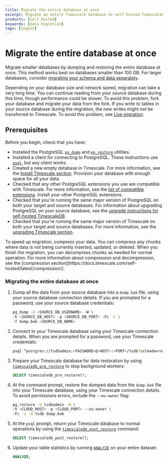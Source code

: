 ```yaml
---
title: Migrate the entire database at once
excerpt: Migrate an entire Timescale database to self-hosted TimescaleDB in one go
products: [self_hosted]
keywords: [data migration]
tags: [ingest]
---
```


# Migrate the entire database at once

Migrate smaller databases by dumping and restoring the entire database at once.
This method works best on databases smaller than 100&nbsp;GB. For larger
databases, consider [migrating your schema and data
separately][migrate-separately].

<Highlight type="warning">

Depending on your database size and network speed, migration can take a very
long time. You can continue reading from your source database during this time,
though performance could be slower. To avoid this problem, fork your database
and migrate your data from the fork. If you write to tables in your source
database during the migration, the new writes might not be transferred to
Timescale. To avoid this problem, see [Live migration][live-migration].

</Highlight>

## Prerequisites

Before you begin, check that you have:

*   Installed the PostgreSQL [`pg_dump`][pg_dump] and [`pg_restore`][pg_restore]
    utilities.
*   Installed a client for connecting to PostgreSQL. These instructions use
    [`psql`][psql], but any client works.
*   Created a new empty database in Timescale. For more information, see
    the [Install Timescale section][install-selfhosted-timescale]. Provision
    your database with enough space for all your data.
*   Checked that any other PostgreSQL extensions you use are compatible with
    Timescale. For more information, see the [list of compatible
    extensions][extensions]. Install your other PostgreSQL extensions.
*   Checked that you're running the same major version of PostgreSQL on both
    your target and source databases. For information about upgrading
    PostgreSQL on your source database, see the
    [upgrade instructions for self-hosted TimescaleDB][upgrading-postgresql-self-hosted].
*   Checked that you're running the same major version of Timescale on both
    your target and source databases. For more information, see the
    [upgrading Timescale section][upgrading-timescaledb].

<Highlight type="note">
To speed up migration, compress your data. You can compress any chunks where
data is not being currently inserted, updated, or deleted. When you finish the
migration, you can decompress chunks as needed for normal operation. For more
information about compression and decompression, see the
[compression section](https://docs.timescale.com/self-hosted/latest/compression/).
</Highlight>

<Procedure>

### Migrating the entire database at once

1.  Dump all the data from your source database into a `dump.bak` file, using your
    source database connection details. If you are prompted for a password, use
    your source database credentials:

    ```bash
    pg_dump -U <SOURCE_DB_USERNAME> -W \
    -h <SOURCE_DB_HOST> -p <SOURCE_DB_PORT> -Fc -v \
    -f dump.bak <SOURCE_DB_NAME>
    ```

1.  Connect to your Timescale database using your Timescale
    connection details. When you are prompted for a password, use your Timescale
    credentials:

    ```bash
    psql “postgres://tsdbadmin:<PASSWORD>@<HOST>:<PORT>/tsdb?sslmode=require”
    ```

1.  Prepare your Timescale database for data restoration by using
    [`timescaledb_pre_restore`][timescaledb_pre_restore] to stop background
    workers:

    ```sql
    SELECT timescaledb_pre_restore();
    ```

1.  At the command prompt, restore the dumped data from the `dump.bak` file into
    your Timescale database, using your Timescale connection
    details. To avoid permissions errors, include the `--no-owner` flag:

    ```bash
    pg_restore -U tsdbadmin -W \
    -h <CLOUD_HOST> -p <CLOUD_PORT> --no-owner \
    -Fc -v -d tsdb dump.bak
    ```

1.  At the `psql` prompt, return your Timescale database to normal
    operations by using the
    [`timescaledb_post_restore`][timescaledb_post_restore] command:

    ```sql
    SELECT timescaledb_post_restore();
    ```

1.  Update your table statistics by running [`ANALYZE`][analyze] on your entire
    dataset:

    ```sql
    ANALYZE;
    ```

</Procedure>

[analyze]: https://www.postgresql.org/docs/10/sql-analyze.html
[extensions]: /use-timescale/:currentVersion:/extensions/
[install-selfhosted-timescale]: /self-hosted/:currentVersion:/install/
[migrate-separately]: /self-hosted/:currentVersion:/migration/schema-then-data/
[pg_dump]: https://www.postgresql.org/docs/current/app-pgdump.html
[pg_restore]: https://www.postgresql.org/docs/current/app-pgrestore.html
[psql]: /use-timescale/:currentVersion:/integrations/query-admin/about-psql/
[timescaledb_pre_restore]: /api/:currentVersion:/administration/#timescaledb_pre_restore
[timescaledb_post_restore]: /api/:currentVersion:/administration/#timescaledb_post_restore
[upgrading-postgresql-self-hosted]: /self-hosted/:currentVersion:/upgrades/upgrade-pg/
[upgrading-timescaledb]: /self-hosted/:currentVersion:/upgrades/major-upgrade/
[live-migration]: /migrate/:currentVersion:/live-migration/